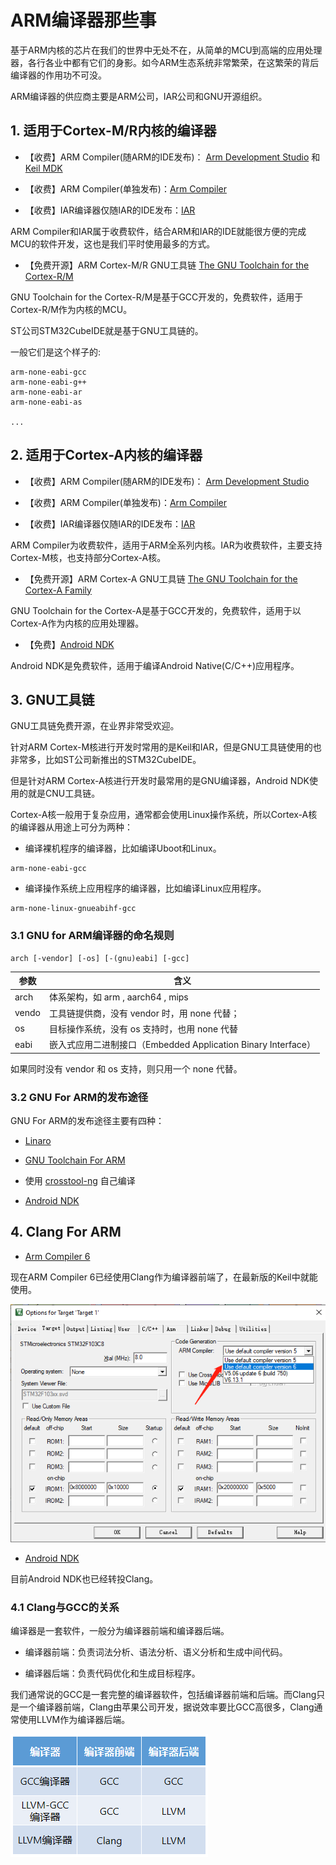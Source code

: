 # ARM编译器那些事

基于ARM内核的芯片在我们的世界中无处不在，从简单的MCU到高端的应用处理器，各行各业中都有它们的身影。如今ARM生态系统非常繁荣，在这繁荣的背后编译器的作用功不可没。

ARM编译器的供应商主要是ARM公司，IAR公司和GNU开源组织。

## 1. 适用于Cortex-M/R内核的编译器

 * 【收费】ARM Compiler(随ARM的IDE发布)： [Arm Development Studio](https://developer.arm.com/tools-and-software/embedded/arm-development-studio) 和 [Keil MDK](https://developer.arm.com/tools-and-software/embedded/keil-mdk)

 * 【收费】ARM Compiler(单独发布)：[Arm Compiler](https://developer.arm.com/tools-and-software/embedded/arm-compiler)

* 【收费】IAR编译器仅随IAR的IDE发布：[IAR](https://www.iar.com/iar-embedded-workbench/#!?architecture=Arm&currentTab=editions-and-licensing) 


ARM Compiler和IAR属于收费软件，结合ARM和IAR的IDE就能很方便的完成MCU的软件开发，这也是我们平时使用最多的方式。

* 【免费开源】ARM Cortex-M/R GNU工具链 [The GNU Toolchain for the Cortex-R/M](https://developer.arm.com/tools-and-software/open-source-software/developer-tools/gnu-toolchain/gnu-rm/downloads)

GNU Toolchain for the Cortex-R/M是基于GCC开发的，免费软件，适用于Cortex-R/M作为内核的MCU。

ST公司STM32CubeIDE就是基于GNU工具链的。

一般它们是这个样子的:
```
arm-none-eabi-gcc
arm-none-eabi-g++
arm-none-eabi-ar
arm-none-eabi-as

...
```

## 2. 适用于Cortex-A内核的编译器

 * 【收费】ARM Compiler(随ARM的IDE发布)： [Arm Development Studio](https://developer.arm.com/tools-and-software/embedded/arm-development-studio)

 * 【收费】ARM Compiler(单独发布)：[Arm Compiler](https://developer.arm.com/tools-and-software/embedded/arm-compiler)

 * 【收费】IAR编译器仅随IAR的IDE发布：[IAR](https://www.iar.com/iar-embedded-workbench/#!?architecture=Arm&currentTab=editions-and-licensing) 

ARM Compiler为收费软件，适用于ARM全系列内核。IAR为收费软件，主要支持Cortex-M核，也支持部分Cortex-A核。

 * 【免费开源】ARM Cortex-A GNU工具链 [The GNU Toolchain for the Cortex-A Family](https://developer.arm.com/tools-and-software/open-source-software/developer-tools/gnu-toolchain/gnu-a/downloads)

GNU Toolchain for the Cortex-A是基于GCC开发的，免费软件，适用于以Cortex-A作为内核的应用处理器。

* 【免费】[Android NDK](https://developer.android.google.cn/ndk)

Android NDK是免费软件，适用于编译Android Native(C/C++)应用程序。

## 3. GNU工具链

GNU工具链免费开源，在业界非常受欢迎。

针对ARM Cortex-M核进行开发时常用的是Keil和IAR，但是GNU工具链使用的也非常多，比如ST公司新推出的STM32CubeIDE。

但是针对ARM Cortex-A核进行开发时最常用的是GNU编译器，Android NDK使用的就是CNU工具链。

Cortex-A核一般用于复杂应用，通常都会使用Linux操作系统，所以Cortex-A核的编译器从用途上可分为两种：

* 编译裸机程序的编译器，比如编译Uboot和Linux。

```
arm-none-eabi-gcc
```

* 编译操作系统上应用程序的编译器，比如编译Linux应用程序。

```
arm-none-linux-gnueabihf-gcc
```

### 3.1 GNU for ARM编译器的命名规则

```
arch [-vendor] [-os] [-(gnu)eabi] [-gcc]
```

|参数|含义|
|----|---|
|arch|体系架构，如 arm , aarch64 , mips
|vendo| 工具链提供商，没有 vendor 时，用 none 代替；
|os|目标操作系统，没有 os 支持时，也用 none 代替
|eabi|嵌入式应用二进制接口（Embedded Application Binary Interface）

如果同时没有 vendor 和 os 支持，则只用一个 none 代替。


### 3.2 GNU For ARM的发布途径

GNU For ARM的发布途径主要有四种：

* [Linaro](https://www.linaro.org/)

* [GNU Toolchain For ARM](https://developer.arm.com/tools-and-software/open-source-software/developer-tools/gnu-toolchain)

* 使用 [crosstool-ng](http://crosstool-ng.github.io/) 自己编译

* [Android NDK](https://developer.android.google.cn/ndk)


## 4. Clang For ARM

* [Arm Compiler 6](https://developer.arm.com/tools-and-software/embedded/arm-compiler)

现在ARM Compiler 6已经使用Clang作为编译器前端了，在最新版的Keil中就能使用。

![](../../../assets/images/EmbeddedSystem/arm_compiler/keil_arm_compiler6_clang.png)

* [Android NDK](https://developer.android.google.cn/ndk)

目前Android NDK也已经转投Clang。

### 4.1 Clang与GCC的关系

编译器是一套软件，一般分为编译器前端和编译器后端。

* 编译器前端：负责词法分析、语法分析、语义分析和生成中间代码。

* 编译器后端：负责代码优化和生成目标程序。

我们通常说的GCC是一套完整的编译器软件，包括编译器前端和后端。而Clang只是一个编译器前端，Clang由苹果公司开发，据说效率要比GCC高很多，Clang通常使用LLVM作为编译器后端。

![](../../../assets/images/EmbeddedSystem/arm_compiler/gcc_clang.png)
